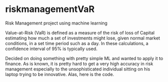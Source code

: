 # riskmanagementVaR
Risk Management project using machine learning 

Value-at-Risk (VaR) is defined as a measure of the risk of loss of Capital estimating how much a set of investments might lose, given normal market conditions, in a set time period such as a day. In these calculations, a confidence interval of 95% is typically used.

Decided on doing something with pretty simple ML and wanted to apply it to finance. As is known, it is pretty hard to get a very high accuracy in risk management especially to the unsophisticated individual sitting on his laptop trying to be innovative. Alas, here is the code.
